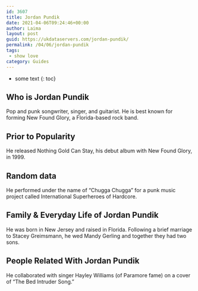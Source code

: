 ```yaml
---
id: 3607
title: Jordan Pundik
date: 2021-04-06T09:24:46+00:00
author: Laima
layout: post
guid: https://ukdataservers.com/jordan-pundik/
permalink: /04/06/jordan-pundik
tags:
 - show love
category: Guides
---
```


* some text
{: toc}


## Who is Jordan Pundik
                  
                  
                  
Pop and punk songwriter, singer, and guitarist. He is best known for forming New Found Glory, a Florida-based rock band.
                  
              
            
              
            
                
                
                
## Prior to Popularity
                  
                  
                  
He released Nothing Gold Can Stay, his debut album with New Found Glory, in 1999.
                  
              
            
              
            
                
                
                
## Random data
                  
                  
                  
He performed under the name of &#8220;Chugga Chugga&#8221; for a punk music project called International Superheroes of Hardcore.
                  
              
            
              
            
                
                
                
## Family & Everyday Life of Jordan Pundik
                  
                  
                  
He was born in New Jersey and raised in Florida. Following a brief marriage to Stacey Greimsmann, he wed Mandy Gerling and together they had two sons.
                  
              
            
              
            
                
                
                
## People Related With Jordan Pundik
                  
                  
                  
He collaborated with singer Hayley Williams (of Paramore fame) on a cover of &#8220;The Bed Intruder Song.&#8221;
                  
              
            
              
            
                
              
            
              
              
            
            
              
            
          
          
          